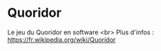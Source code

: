 # Quoridor
Le jeu du Quoridor en software
<br\>
Plus d'infos : https://fr.wikipedia.org/wiki/Quoridor
